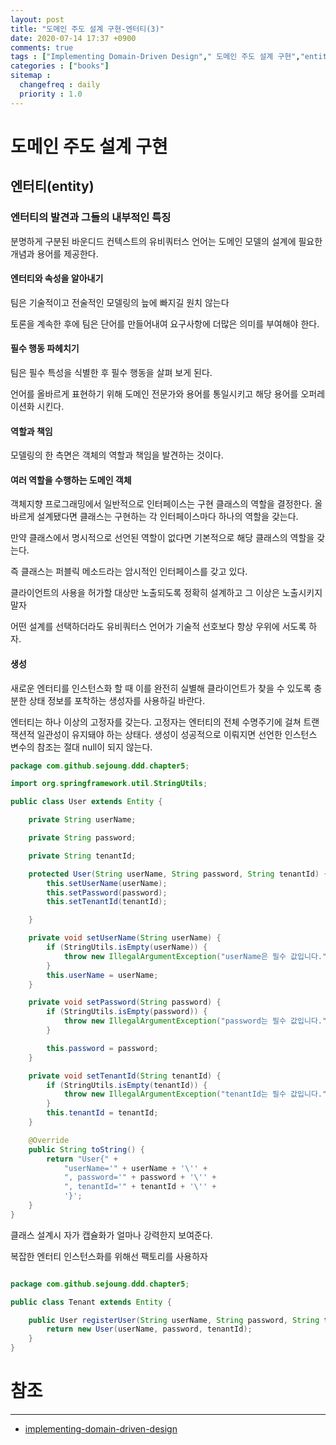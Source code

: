 ```yaml
---
layout: post
title: "도메인 주도 설계 구현-엔터티(3)"
date: 2020-07-14 17:37 +0900
comments: true
tags : ["Implementing Domain-Driven Design"," 도메인 주도 설계 구현","entity","엔터티"]
categories : ["books"]
sitemap :
  changefreq : daily
  priority : 1.0
---
```


# 도메인 주도 설계 구현

## 엔터티(entity)

### 엔터티의 발견과 그들의 내부적인 특징

분명하게 구분된 바운디드 컨텍스트의 유비쿼터스 언어는 도메인 모델의 설계에 필요한 개념과 용어를 제공한다.

#### 엔터티와 속성을 알아내기

팀은 기술적이고 전술적인 모델링의 늪에 빠지길 원치 않는다

토론을 계속한 후에 팀은 단어를 만들어내여 요구사항에 더많은 의미를 부여해야 한다.

#### 필수 행동 파헤치기

팀은 필수 특성을 식별한 후 필수 행동을 살펴 보게 된다.

언어를 올바르게 표현하기 위해 도메인 전문가와 용어를 통일시키고 해당 용어를 오퍼레이션화 시킨다.

#### 역할과 책임

모델링의 한 측면은 객체의 역할과 책임을 발견하는 것이다.

#### 여러 역할을 수행하는 도메인 객체

객체지향 프로그래밍에서 일반적으로 인터페이스는 구현 클래스의 역할을 결정한다.
올바르게 설계됐다면 클래스는 구현하는 각 인터페이스마다 하나의 역할을 갖는다.

만약 클래스에서 명시적으로 선언된 역할이 없다면 기본적으로 해당 클래스의 역할을 갖는다.

즉 클래스는 퍼블릭 메소드라는 암시적인 인터페이스를 갖고 있다.

클라이언트의 사용을 허가할 대상만 노출되도록 정확히 설계하고 그 이상은 노출시키지 말자

어떤 설계를 선택하더라도 유비쿼터스 언어가 기술적 선호보다 항상 우위에 서도록 하자.

#### 생성

새로운 엔터티를 인스턴스화 할 때 이를 완전히 실별해 클라이언트가 찾을 수 있도록 충분한 상태 정보를 포착하는 생성자를 사용하길 바란다.

엔터티는 하나 이상의 고정자를 갖는다. 고정자는 엔터티의 전체 수명주기에 걸쳐 트랜잭션적 일관성이 유지돼야 하는 상태다.
생성이 성공적으로 이뤄지면 선언한 인스턴스 변수의 참조는 절대 null이 되지 않는다.

```java
package com.github.sejoung.ddd.chapter5;

import org.springframework.util.StringUtils;

public class User extends Entity {

    private String userName;

    private String password;

    private String tenantId;

    protected User(String userName, String password, String tenantId) {
        this.setUserName(userName);
        this.setPassword(password);
        this.setTenantId(tenantId);

    }

    private void setUserName(String userName) {
        if (StringUtils.isEmpty(userName)) {
            throw new IllegalArgumentException("userName은 필수 값입니다.");
        }
        this.userName = userName;
    }

    private void setPassword(String password) {
        if (StringUtils.isEmpty(password)) {
            throw new IllegalArgumentException("password는 필수 값입니다.");
        }

        this.password = password;
    }

    private void setTenantId(String tenantId) {
        if (StringUtils.isEmpty(tenantId)) {
            throw new IllegalArgumentException("tenantId는 필수 값입니다.");
        }
        this.tenantId = tenantId;
    }

    @Override
    public String toString() {
        return "User{" +
            "userName='" + userName + '\'' +
            ", password='" + password + '\'' +
            ", tenantId='" + tenantId + '\'' +
            '}';
    }
}


```
클래스 설계시 자가 캡슐화가 얼마나 강력한지 보여준다.


복잡한 엔터티 인스턴스화를 위해선 팩토리를 사용하자

```java

package com.github.sejoung.ddd.chapter5;

public class Tenant extends Entity {

    public User registerUser(String userName, String password, String tenantId) {
        return new User(userName, password, tenantId);
    }
}


```

# 참조
-----
* [implementing-domain-driven-design](https://www.oreilly.com/library/view/implementing-domain-driven-design/9780133039900/)



